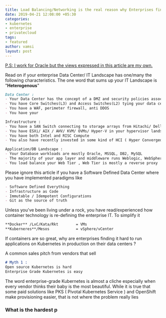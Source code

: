 ```yaml
---
title: Load Balancing/Networking is the real reason why Enterprises find Kubernetes/Containers deployments On-Premises hard
date: 2019-04-21 12:08:00 +05:30
categories:
- kubernetes
- enterprise
- privatecloud
tags:
- featured
author: vamsi
layout: post
---
```




<u>P.S: I work for Oracle but the views expressed in this article are my own.</u>

Read on if your enterprise Data Center/ IT Landscape has one/many the following characteristics. The one word that sums up your IT Landscape is  "**Heterogenous**"

```Markdown
Data Center : 
- Your Data Center has the concept of a DMZ and security policies associated with it 
- You have Core Switches(L3) and Access Switches(L2) tying your data center together
- You have a WAF, perimeter firewall, anti DDOS
- You have your 

Infrastructure :
- You have a SAN Switch connecting to storage arrays from Hitachi/ Dell-EMC/ Oracle/ HPE
- You have ESXi/ AIX / AHV/ KVM/ OVMs/ Hyper-V in your hypervisor landscape
- You have both Intel and RISC Compute
- You also have recently invested in some kind of HCI ( Hyper Converged Infrastructure )

Application/DB Landscape : 
- Your Database workloads are mostly Oracle, MSSQL, DB2, MySQL
- The majority of your app layer and middleware runs Weblogic, WebSphere, JBOSS, Tomcat
- You load balance your Web Tier , Web Tier is mostly a reverse proxy
```



Please ignore this article if you have a Software Defined Data Center where you have implemented paradigms like 

```Markdown
- Software Defined Everything
- Infrastructure as Code
- Immutable / Idempotent Configurations
- Git as the source of truth
```

Unless you've been living under a rock, you have read/experienced how container technology is re-defining the enterprise IT.  To simplify it

```markdown
**Docker** /LxC/Kata/Rkt		= VMs
**Kuberneres**/Mesos 			= vSphere/vCenter 
```

If containers are so great, why are enterprises finding it hard to run applications on Kubernetes in production on their data centers ? 

A common sales pitch from vendors that sell  

```markdown
# Myth 1 : 
Open source Kubernetes is hard  
Enterprise Grade Kubernetes is easy
```

The word enterprise-grade Kubernetes is almost a cliche especially when every vendor thinks their baby is the most beautiful. While it is true that some paid solutions like PKS ( Pivotal Kubernetes Service ) and OpenShift make provisioning easier, that is not where the problem really lies

> 

### What is the hardest p



### 

